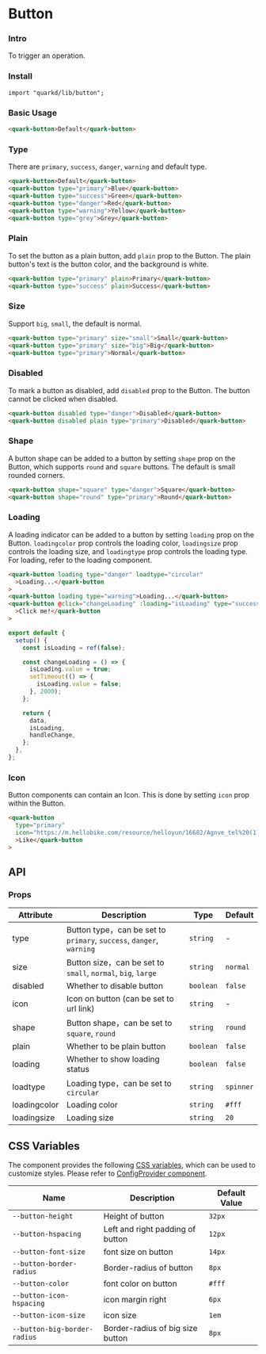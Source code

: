 # Button

### Intro

To trigger an operation.

### Install

```tsx
import "quarkd/lib/button";
```

### Basic Usage

```html
<quark-button>Default</quark-button>
```

### Type

There are `primary`, `success`, `danger`, `warning` and default type.

```html
<quark-button>Default</quark-button>
<quark-button type="primary">Blue</quark-button>
<quark-button type="success">Green</quark-button>
<quark-button type="danger">Red</quark-button>
<quark-button type="warning">Yellow</quark-button>
<quark-button type="grey">Grey</quark-button>
```

### Plain

To set the button as a plain button, add `plain` prop to the Button. The plain button's text is the button color, and the background is white.

```html
<quark-button type="primary" plain>Primary</quark-button>
<quark-button type="success" plain>Success</quark-button>
```

### Size

Support `big`, `small`, the default is normal.

```html
<quark-button type="primary" size="small">Small</quark-button>
<quark-button type="primary" size="big">Big</quark-button>
<quark-button type="primary">Normal</quark-button>
```

### Disabled

To mark a button as disabled, add `disabled` prop to the Button. The button cannot be clicked when disabled.

```html
<quark-button disabled type="danger">Disabled</quark-button>
<quark-button disabled plain type="primary">Disabled</quark-button>
```

### Shape

A button shape can be added to a button by setting `shape` prop on the Button, which supports `round` and `square` buttons. The default is small rounded corners.

```html
<quark-button shape="square" type="danger">Square</quark-button>
<quark-button shape="round" type="primary">Round</quark-button>
```

### Loading

A loading indicator can be added to a button by setting `loading` prop on the Button. `loadingcolor` prop controls the loading color, `loadingsize` prop controls the loading size, and `loadingtype` prop controls the loading type. For loading, refer to the loading component.

```html
<quark-button loading type="danger" loadtype="circular"
  >Loading...</quark-button
>
<quark-button loading type="warning">Loading...</quark-button>
<quark-button @click="changeLoading" :loading="isLoading" type="success"
  >Click me!</quark-button
>
```

```js
export default {
  setup() {
    const isLoading = ref(false);

    const changeLoading = () => {
      isLoading.value = true;
      setTimeout(() => {
        isLoading.value = false;
      }, 2000);
    };

    return {
      data,
      isLoading,
      handleChange,
    };
  },
};
```

### Icon

Button components can contain an Icon. This is done by setting `icon` prop within the Button.

```html
<quark-button
  type="primary"
  icon="https://m.hellobike.com/resource/helloyun/16682/Agnve_tel%20(1).png"
  >Like</quark-button
>
```

## API

### Props

| Attribute    | Description                                                          | Type      | Default   |
| ------------ | -------------------------------------------------------------------- | --------- | --------- |
| type         | Button type，can be set to `primary`, `success`, `danger`, `warning` | `string`  | - |
| size         | Button size，can be set to `small`, `normal`, `big`, `large`         | `string`  | `normal`  |
| disabled     | Whether to disable button                                            | `boolean` | `false`   |
| icon         | Icon on button (can be set to url link)                              | `string`  | -         |
| shape        | Button shape，can be set to `square`, `round`                        | `string`  | `round`   |
| plain        | Whether to be plain button                                           | `boolean` | `false `  |
| loading      | Whether to show loading status                                       | `boolean` | `false`   |
| loadtype     | Loading type，can be set to `circular`                               | `string`  | `spinner` |
| loadingcolor | Loading color                                                        | `string`  | `#fff`    |
| loadingsize  | Loading size                                                         | `string`  | `20`      |

## CSS Variables

The component provides the following [CSS variables](https://developer.mozilla.org/zh-CN/docs/Web/CSS/Using_CSS_custom_properties), which can be used to customize styles. Please refer to [ConfigProvider component](#/zh-CN/guide/theme).

| Name                     | Description                      | Default Value |
| ------------------------ | -------------------------------- | ------------- |
| `--button-height`        | Height of button                 | `32px`        |
| `--button-hspacing`      | Left and right padding of button | `12px`        |
| `--button-font-size`     | font size on button              | `14px`        |
| `--button-border-radius` | Border-radius of button          | `8px`         |
| `--button-color`         | font color on button             | `#fff`        |
| `--button-icon-hspacing` | icon margin right                | `6px`         |
| `--button-icon-size` | icon size    | `1em`  |
| `--button-big-border-radius` | Border-radius of big size button                | `8px`         |
